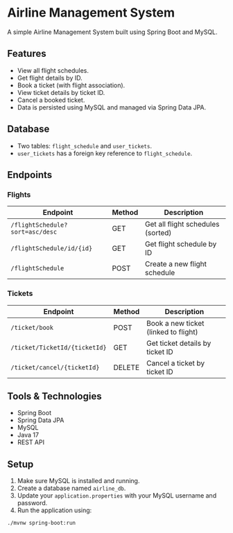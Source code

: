 # Airline Management System

A simple Airline Management System built using Spring Boot and MySQL.

## Features

- View all flight schedules.
- Get flight details by ID.
- Book a ticket (with flight association).
- View ticket details by ticket ID.
- Cancel a booked ticket.
- Data is persisted using MySQL and managed via Spring Data JPA.

## Database

- Two tables: `flight_schedule` and `user_tickets`.
- `user_tickets` has a foreign key reference to `flight_schedule`.

## Endpoints

### Flights

| Endpoint                            | Method | Description                          |
|------------------------------------|--------|--------------------------------------|
| `/flightSchedule?sort=asc/desc`    | GET    | Get all flight schedules (sorted)    |
| `/flightSchedule/id/{id}`          | GET    | Get flight schedule by ID            |
| `/flightSchedule`                  | POST   | Create a new flight schedule         |

### Tickets

| Endpoint                              | Method | Description                        |
|--------------------------------------|--------|------------------------------------|
| `/ticket/book`                       | POST   | Book a new ticket (linked to flight)|
| `/ticket/TicketId/{ticketId}`        | GET    | Get ticket details by ticket ID    |
| `/ticket/cancel/{ticketId}`          | DELETE | Cancel a ticket by ticket ID       |

## Tools & Technologies

- Spring Boot
- Spring Data JPA
- MySQL
- Java 17
- REST API

## Setup

1. Make sure MySQL is installed and running.
2. Create a database named `airline_db`.
3. Update your `application.properties` with your MySQL username and password.
4. Run the application using:

```bash
./mvnw spring-boot:run
